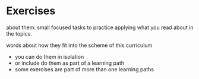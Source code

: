 # Exercises

about them: small focused tasks to practice applying what you read about in the topics.

words about how they fit into the scheme of this curriculum
* you can do them in isolation
* or include do them as part of a learning path
* some exercises are part of more than one learning paths
